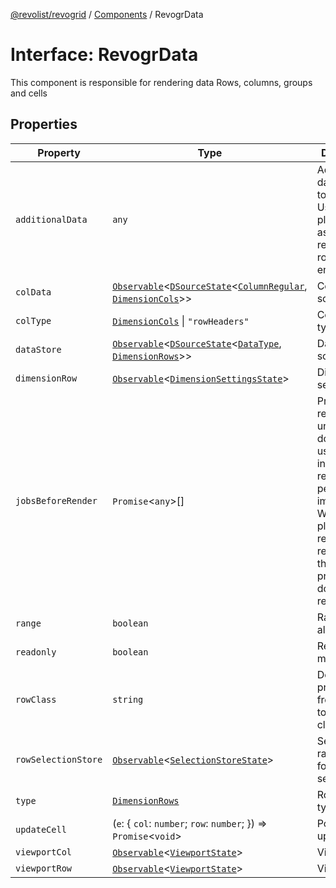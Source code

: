 [@revolist/revogrid](README.md) / [Components](Namespace.Components.md) / RevogrData

# Interface: RevogrData

This component is responsible for rendering data
Rows, columns, groups and cells

## Properties

| Property | Type | Description | Defined in |
| ------ | ------ | ------ | ------ |
| `additionalData` | `any` | Additional data to pass to renderer Used in plugins such as vue or react to pass root app entity to cells | [src/components.d.ts:312](https://github.com/revolist/revogrid/blob/2a9402fdf050fa45d175b041168181a63cd72777/src/components.d.ts#L312) |
| `colData` | [`Observable`](TypeAlias.Observable.md)\<[`DSourceState`](TypeAlias.DSourceState.md)\<[`ColumnRegular`](Interface.ColumnRegular.md), [`DimensionCols`](TypeAlias.DimensionCols.md)\>\> | Column source | [src/components.d.ts:316](https://github.com/revolist/revogrid/blob/2a9402fdf050fa45d175b041168181a63cd72777/src/components.d.ts#L316) |
| `colType` | [`DimensionCols`](TypeAlias.DimensionCols.md) \| `"rowHeaders"` | Column data type | [src/components.d.ts:320](https://github.com/revolist/revogrid/blob/2a9402fdf050fa45d175b041168181a63cd72777/src/components.d.ts#L320) |
| `dataStore` | [`Observable`](TypeAlias.Observable.md)\<[`DSourceState`](TypeAlias.DSourceState.md)\<[`DataType`](TypeAlias.DataType.md), [`DimensionRows`](TypeAlias.DimensionRows.md)\>\> | Data rows source | [src/components.d.ts:324](https://github.com/revolist/revogrid/blob/2a9402fdf050fa45d175b041168181a63cd72777/src/components.d.ts#L324) |
| `dimensionRow` | [`Observable`](TypeAlias.Observable.md)\<[`DimensionSettingsState`](Interface.DimensionSettingsState.md)\> | Dimension settings Y | [src/components.d.ts:328](https://github.com/revolist/revogrid/blob/2a9402fdf050fa45d175b041168181a63cd72777/src/components.d.ts#L328) |
| `jobsBeforeRender` | `Promise`\<`any`\>[] | Prevent rendering until job is done. Can be used for initial rendering performance improvement. When several plugins require initial rendering this will prevent double initial rendering. | [src/components.d.ts:332](https://github.com/revolist/revogrid/blob/2a9402fdf050fa45d175b041168181a63cd72777/src/components.d.ts#L332) |
| `range` | `boolean` | Range allowed | [src/components.d.ts:336](https://github.com/revolist/revogrid/blob/2a9402fdf050fa45d175b041168181a63cd72777/src/components.d.ts#L336) |
| `readonly` | `boolean` | Readonly mode | [src/components.d.ts:340](https://github.com/revolist/revogrid/blob/2a9402fdf050fa45d175b041168181a63cd72777/src/components.d.ts#L340) |
| `rowClass` | `string` | Defines property from which to read row class | [src/components.d.ts:344](https://github.com/revolist/revogrid/blob/2a9402fdf050fa45d175b041168181a63cd72777/src/components.d.ts#L344) |
| `rowSelectionStore` | [`Observable`](TypeAlias.Observable.md)\<[`SelectionStoreState`](TypeAlias.SelectionStoreState.md)\> | Selection, range, focus for row selection | [src/components.d.ts:348](https://github.com/revolist/revogrid/blob/2a9402fdf050fa45d175b041168181a63cd72777/src/components.d.ts#L348) |
| `type` | [`DimensionRows`](TypeAlias.DimensionRows.md) | Row data type | [src/components.d.ts:352](https://github.com/revolist/revogrid/blob/2a9402fdf050fa45d175b041168181a63cd72777/src/components.d.ts#L352) |
| `updateCell` | (`e`: \{ `col`: `number`; `row`: `number`; \}) => `Promise`\<`void`\> | Pointed cell update. | [src/components.d.ts:356](https://github.com/revolist/revogrid/blob/2a9402fdf050fa45d175b041168181a63cd72777/src/components.d.ts#L356) |
| `viewportCol` | [`Observable`](TypeAlias.Observable.md)\<[`ViewportState`](Interface.ViewportState.md)\> | Viewport X | [src/components.d.ts:360](https://github.com/revolist/revogrid/blob/2a9402fdf050fa45d175b041168181a63cd72777/src/components.d.ts#L360) |
| `viewportRow` | [`Observable`](TypeAlias.Observable.md)\<[`ViewportState`](Interface.ViewportState.md)\> | Viewport Y | [src/components.d.ts:364](https://github.com/revolist/revogrid/blob/2a9402fdf050fa45d175b041168181a63cd72777/src/components.d.ts#L364) |

